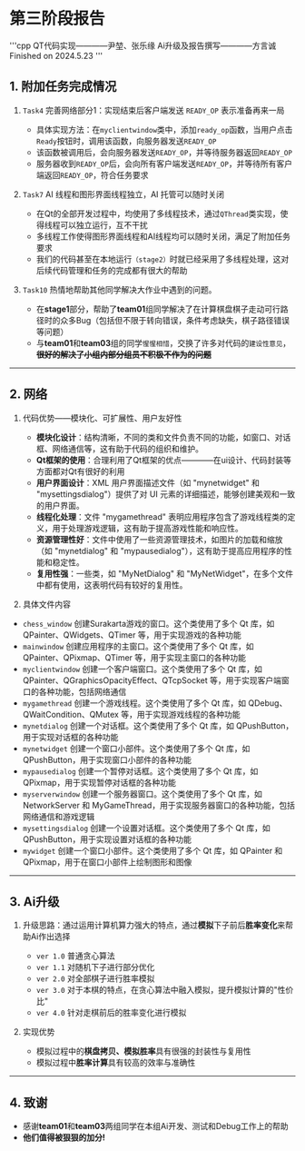 # 第三阶段报告

'''cpp
QT代码实现————尹堃、张乐缘
Ai升级及报告撰写————方言诚
Finished on 2024.5.23
'''

## 1. 附加任务完成情况

1. `Task4` 完善网络部分1：实现结束后客户端发送 `READY_OP` 表示准备再来一局
   - 具体实现方法：在`myclientwindow`类中，添加`ready_op`函数，当用户点击`Ready`按钮时，调用该函数，向服务器发送`READY_OP`
   - 该函数被调用后，会向服务器发送`READY_OP`，并等待服务器返回`READY_OP`
   - 服务器收到`READY_OP`后，会向所有客户端发送`READY_OP`，并等待所有客户端返回`READY_OP`，符合任务要求

2. `Task7` AI 线程和图形界面线程独立，AI 托管可以随时关闭
   - 在Qt的全部开发过程中，均使用了多线程技术，通过`QThread`类实现，使得线程可以独立运行，互不干扰
   - 多线程工作使得图形界面线程和AI线程均可以随时关闭，满足了附加任务要求
   - 我们的代码甚至在本地运行`（stage2）`时就已经采用了多线程处理，这对后续代码管理和任务的完成都有很大的帮助

3. `Task10` 热情地帮助其他同学解决大作业中遇到的问题。
   - 在**stage1**部分，帮助了**team01**组同学解决了在计算棋盘棋子走动可行路径时的众多Bug（包括但不限于转向错误，条件考虑缺失，棋子路径错误等问题）
   - 与**team01**和**team03**组的同学`惺惺相惜`，交换了许多对代码的`建设性意见`，**~~很好的解决了小组内部分组员不积极不作为的问题~~**

- - - 
## 2. 网络

1. 代码优势——模块化、可扩展性、用户友好性

   - **模块化设计**：结构清晰，不同的类和文件负责不同的功能，如窗口、对话框、网络通信等，这有助于代码的组织和维护。
   - **Qt框架的使用**：合理利用了Qt框架的优点————在ui设计、代码封装等方面都对Qt有很好的利用
   - **用户界面设计**：XML 用户界面描述文件（如 "mynetwidget" 和 "mysettingsdialog"）提供了对 UI 元素的详细描述，能够创建美观和一致的用户界面。
   - **线程化处理**：文件 "mygamethread" 表明应用程序包含了游戏线程类的定义，用于处理游戏逻辑，这有助于提高游戏性能和响应性。
   - **资源管理性好**：文件中使用了一些资源管理技术，如图片的加载和缩放（如 "mynetdialog" 和 "mypausedialog"），这有助于提高应用程序的性能和稳定性。
   - **复用性强**：一些类，如 "MyNetDialog" 和 "MyNetWidget"，在多个文件中都有使用，这表明代码有较好的复用性。

2. 具体文件内容
   
- `chess_window` 创建Surakarta游戏的窗口。这个类使用了多个 Qt 库，如 QPainter、QWidgets、QTimer 等，用于实现游戏的各种功能
- `mainwindow` 创建应用程序的主窗口。这个类使用了多个 Qt 库，如 QPainter、QPixmap、QTimer 等，用于实现主窗口的各种功能
- `myclientwindow` 创建一个客户端窗口。这个类使用了多个 Qt 库，如 QPainter、QGraphicsOpacityEffect、QTcpSocket 等，用于实现客户端窗口的各种功能，包括网络通信
- `mygamethread` 创建一个游戏线程。这个类使用了多个 Qt 库，如 QDebug、QWaitCondition、QMutex 等，用于实现游戏线程的各种功能
- `mynetdialog` 创建一个对话框。这个类使用了多个 Qt 库，如 QPushButton，用于实现对话框的各种功能
- `mynetwidget` 创建一个窗口小部件。这个类使用了多个 Qt 库，如 QPushButton，用于实现窗口小部件的各种功能
- `mypausedialog` 创建一个暂停对话框。这个类使用了多个 Qt 库，如 QPixmap，用于实现暂停对话框的各种功能
- `myserverwindow` 创建一个服务器窗口。这个类使用了多个 Qt 库，如 NetworkServer 和 MyGameThread，用于实现服务器窗口的各种功能，包括网络通信和游戏逻辑
- `mysettingsdialog` 创建一个设置对话框。这个类使用了多个 Qt 库，如 QPushButton，用于实现设置对话框的各种功能
- `mywidget` 创建一个窗口小部件。这个类使用了多个 Qt 库，如 QPainter 和 QPixmap，用于在窗口小部件上绘制图形和图像

- - - 
## 3. Ai升级

1. 升级思路：通过运用计算机算力强大的特点，通过**模拟**下子前后**胜率变化**来帮助Ai作出选择
   - `ver 1.0` 普通贪心算法
   - `ver 1.1` 对随机下子进行部分优化
   - `ver 2.0` 对全部棋子进行胜率模拟
   - `ver 3.0` 对于本棋的特点，在贪心算法中融入模拟，提升模拟计算的"性价比"
   - `ver 4.0` 针对走棋前后的胜率变化进行模拟

2. 实现优势
   - 模拟过程中的**棋盘拷贝、模拟胜率**具有很强的封装性与复用性
   - 模拟过程中**胜率计算**具有较高的效率与准确性

- - -
## 4. 致谢

- 感谢**team01**和**team03**两组同学在本组Ai开发、测试和Debug工作上的帮助
- **他们值得被狠狠的加分!**